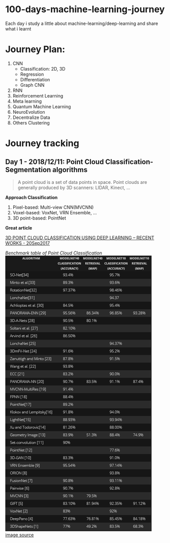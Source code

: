 # 100-days-machine-learning-journey
Each day i study a little about machine-learning/deep-learning and share what i learnt

# Journey Plan:
1. CNN
    - Classification: 2D, 3D
    - Regression
    - Differentiation
    - Graph CNN
1. RNN
1. Reinforcement Learning
1. Meta learning
1. Quantum Machine Learning
1. NeuroEvolution
1. Decentralize Data
1. Others
    Clustering

# Journey tracking

## Day 1 - 2018/12/11: Point Cloud Classification-Segmentation algorithms

> A point cloud is a set of data points in space. 
Point clouds are generally produced by 3D scanners: LIDAR, Kinect, ...

**Approach Classification**
1. Pixel-based: Multi-view CNN(MVCNN)
2. Voxel-based: VoxNet, VRN Ensemble, ...
3. 3D point-based: PointNet

**Great article**

[3D POINT CLOUD CLASSIFICATION USING DEEP LEARNING – RECENT WORKS - 20Sep2017](http://www.itzikbs.com/3d-point-cloud-classification-using-deep-learning)

*Benchmark table of Point Cloud Classification*
![](./figures/1_algorithm-benchmarks.PNG)
[image source](http://blog.ruofeidu.com/summary-pointnet-pointnet-and-pu-net/)
